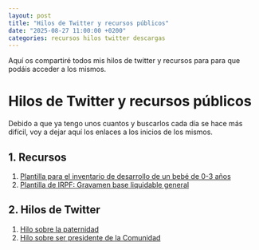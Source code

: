 ```yaml
---
layout: post
title: "Hilos de Twitter y recursos públicos"
date: "2025-08-27 11:00:00 +0200"
categories: recursos hilos twitter descargas
---
```


Aquí os compartiré todos mis hilos de twitter y recursos para para que podáis acceder a los mismos. 

# Hilos de Twitter y recursos públicos

Debido a que ya tengo unos cuantos y buscarlos cada día se hace más difícil, voy a dejar aquí los enlaces a los inicios de los mismos.

## 1. Recursos

1. [Plantilla para el inventario de desarrollo de un bebé de 0-3 años](https://x.com/asegnz/status/1426229471900745728)
2. [Plantilla de IRPF: Gravamen base liquidable general](https://x.com/asegnz/status/1867142064539840541)

## 2. Hilos de Twitter

1. [Hilo sobre la paternidad](https://x.com/asegnz/status/1369303402610589696)
2. [Hilo sobre ser presidente de la Comunidad](https://x.com/asegnz/status/1966626738969907307)
